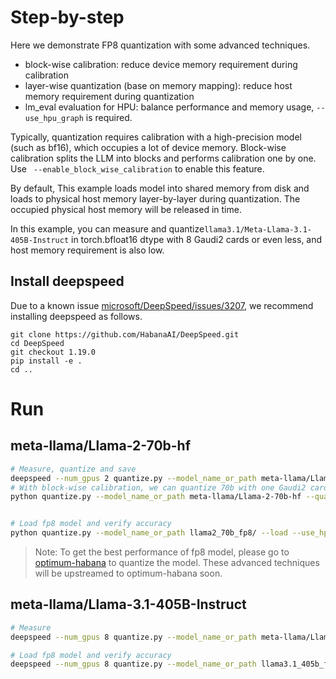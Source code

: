 # Step-by-step

Here we demonstrate FP8 quantization with some advanced techniques.
- block-wise calibration: reduce device memory requirement during calibration
- layer-wise quantization (base on memory mapping): reduce host memory requirement during quantization
- lm_eval evaluation for HPU: balance performance and memory usage, `--use_hpu_graph` is required.

Typically, quantization requires calibration with a high-precision model (such as bf16), which occupies a lot of device memory. Block-wise calibration splits the LLM into blocks and performs calibration one by one. Use ` --enable_block_wise_calibration` to enable this feature.

By default, This example loads model into shared memory from disk and loads to physical host memory layer-by-layer during quantization. The occupied physical host memory will be released in time.

In this example, you can measure and quantize`llama3.1/Meta-Llama-3.1-405B-Instruct` in torch.bfloat16 dtype with 8 Gaudi2 cards or even less, and host memory requirement is also low.

## Install deepspeed
Due to a known issue [microsoft/DeepSpeed/issues/3207](https://github.com/microsoft/DeepSpeed/issues/3207), we recommend installing deepspeed as follows.
```shell
git clone https://github.com/HabanaAI/DeepSpeed.git
cd DeepSpeed
git checkout 1.19.0
pip install -e .
cd ..
```

# Run

## meta-llama/Llama-2-70b-hf

```bash
# Measure, quantize and save
deepspeed --num_gpus 2 quantize.py --model_name_or_path meta-llama/Llama-2-70b-hf --quantize --use_const_scale --save --save_path llama2_70b_fp8/
# With block-wise calibration, we can quantize 70b with one Gaudi2 cards
python quantize.py --model_name_or_path meta-llama/Llama-2-70b-hf --quantize --use_const_scale --enable_block_wise_calibration --save --save_path llama2_70b_fp8/


# Load fp8 model and verify accuracy
python quantize.py --model_name_or_path llama2_70b_fp8/ --load --use_hpu_graph --accuracy
```

> Note: To get the best performance of fp8 model, please go to [optimum-habana](https://github.com/huggingface/optimum-habana/tree/main/examples/text-generation#running-with-fp8) to quantize the model. These advanced techniques will be upstreamed to optimum-habana soon.

## meta-llama/Llama-3.1-405B-Instruct

```bash
# Measure
deepspeed --num_gpus 8 quantize.py --model_name_or_path meta-llama/Llama-3.1-405B-Instruct --quantize --use_const_scale --enable_block_wise_calibration --save --save_path llama3.1_405b_fp8/ 

# Load fp8 model and verify accuracy
deepspeed --num_gpus 8 quantize.py --model_name_or_path llama3.1_405b_fp8/ --load --use_hpu_graph --accuracy
```
